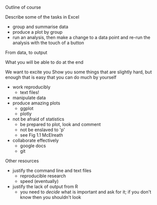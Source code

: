Outline of course

Describe some of the tasks in Excel

- group and summarise data
- produce a plot by group
- run an analysis, then make a change to a data point and re-run the analysis with the touch of a button


From data, to output

What you will be able to do at the end

We want to excite you
Show you some things that are slightly hard, but enough that is easy that you can do much by yourself

- work reproducibly
    + text files!
- manipulate data 
- produce amazing plots
    - ggplot
    - plotly
- not be afraid of statistics
    + be prepared to plot, look and comment
    + not be enslaved to 'p'
    + see Fig 1.1 McElreath 
- collaborate effectively
    - google docs
    - git


Other resources

- justify the command line and text files
    + reproducible research
    + speed (eventually)
- justify the lack of output from R
    + you need to _decide_ what is important and ask for it; if you don't know then you shouldn't look
